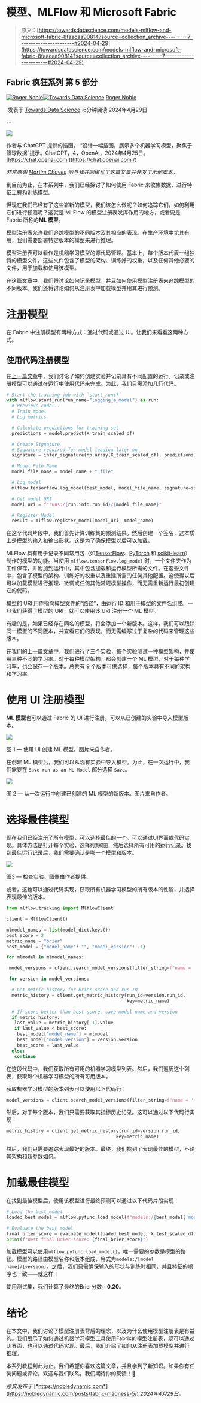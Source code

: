 # 模型、MLFlow 和 Microsoft Fabric

> 原文：[https://towardsdatascience.com/models-mlflow-and-microsoft-fabric-8faacaa90814?source=collection_archive---------7-----------------------#2024-04-29](https://towardsdatascience.com/models-mlflow-and-microsoft-fabric-8faacaa90814?source=collection_archive---------7-----------------------#2024-04-29)

## Fabric 疯狂系列 第 5 部分

[](https://medium.com/@roger_noble?source=post_page---byline--8faacaa90814--------------------------------)[![Roger Noble](../Images/869b5b0f237f24b119ca6c41c2e31162.png)](https://medium.com/@roger_noble?source=post_page---byline--8faacaa90814--------------------------------)[](https://towardsdatascience.com/?source=post_page---byline--8faacaa90814--------------------------------)[![Towards Data Science](../Images/a6ff2676ffcc0c7aad8aaf1d79379785.png)](https://towardsdatascience.com/?source=post_page---byline--8faacaa90814--------------------------------) [Roger Noble](https://medium.com/@roger_noble?source=post_page---byline--8faacaa90814--------------------------------)

·发表于 [Towards Data Science](https://towardsdatascience.com/?source=post_page---byline--8faacaa90814--------------------------------) ·6分钟阅读·2024年4月29日

--

![](../Images/bd8a2c9a78a66c843fc0e9dcee09acce.png)

作者与 ChatGPT 提供的插图。 “设计一幅插图，展示多个机器学习模型，聚焦于篮球数据”提示。ChatGPT，4，OpenAI，2024年4月25日。[https://chat.openai.com.](https://chat.openai.com./)

*非常感谢* [*Martim Chaves*](https://medium.com/@mgrc99) *他与我共同编写了这篇文章并开发了示例脚本。*

到目前为止，在本系列中，我们已经探讨了如何使用 Fabric 来收集数据、进行特征工程和训练模型。

但现在我们已经有了这些崭新的模型，我们该怎么做呢？如何追踪它们，如何利用它们进行预测呢？这就是 MLFlow 的模型注册表发挥作用的地方，或者说是 Fabric 所称的**ML 模型**。

模型注册表允许我们追踪模型的不同版本及其相应的表现。在生产环境中尤其有用，我们需要部署特定版本的模型来进行推理。

模型注册表可以看作是机器学习模型的源代码管理。基本上，每个版本代表一组独特的模型文件。这些文件包含了模型的架构、训练好的权重，以及任何其他必要的文件，用于加载和使用该模型。

在这篇文章中，我们将讨论如何记录模型，并且如何使用模型注册表来追踪模型的不同版本。我们还将讨论如何从注册表中加载模型并用其进行预测。

# 注册模型

在 Fabric 中注册模型有两种方式：通过代码或通过 UI。让我们来看看这两种方式。

## 使用代码注册模型

在[上一篇文章](https://medium.com/towards-data-science/experimenting-with-mlflow-and-microsoft-fabric-68f43043ff34)中，我们讨论了如何创建实验并记录具有不同配置的运行。记录或注册模型可以通过在运行中使用代码来完成。为此，我们只需添加几行代码。

```py
# Start the training job with `start_run()`
with mlflow.start_run(run_name="logging_a_model") as run:
  # Previous code...
  # Train model
  # Log metrics

  # Calculate predictions for training set
  predictions = model.predict(X_train_scaled_df)

  # Create Signature
  # Signature required for model loading later on
  signature = infer_signature(np.array(X_train_scaled_df), predictions)

  # Model File Name
  model_file_name = model_name + "_file"

  # Log model
  mlflow.tensorflow.log_model(best_model, model_file_name, signature=signature)

  # Get model URI
  model_uri = f"runs:/{run.info.run_id}/{model_file_name}"

  # Register Model
  result = mlflow.register_model(model_uri, model_name)
```

在这个代码片段中，我们首先计算训练集的预测结果。然后创建一个签名，这本质上是模型的输入和输出形状。这是为了确保模型以后可以加载。

MLFlow 具有用于记录不同常用包（如[TensorFlow](https://www.tensorflow.org/)、[PyTorch](https://pytorch.org/) 和 [scikit-learn](https://scikit-learn.org/)）制作的模型的功能。当使用 `mlflow.tensorflow.log_model` 时，一个文件夹作为工件保存，并附加到运行中，其中包含加载和运行模型所需的文件。在这些文件中，包含了模型的架构、训练好的权重以及重建所需的任何其他配置。这使得以后可以加载模型进行推理、微调或任何其他常规模型操作，而无需重新运行最初创建它的代码。

模型的 URI 用作指向模型文件的“路径”，由运行 ID 和用于模型的文件名组成。一旦我们获得了模型的 URI，就可以使用该 URI 注册一个 ML 模型。

有趣的是，如果已经存在同名的模型，将会添加一个新版本。这样，我们可以跟踪同一模型的不同版本，并查看它们的表现，而无需编写过于复杂的代码来管理这些版本。

在我们的[上一篇文章](https://medium.com/towards-data-science/experimenting-with-mlflow-and-microsoft-fabric-68f43043ff34)中，我们进行了三个实验，每个实验测试一种模型架构，并使用三种不同的学习率。对于每种模型架构，都会创建一个 ML 模型，对于每种学习率，也会保存一个版本。总共有 9 个版本可供选择，每个版本具有不同的架构和学习率。

# 使用 UI 注册模型

**ML 模型**也可以通过 Fabric 的 UI 进行注册。可以从已创建的实验中导入模型版本。

![](../Images/d47fd08d8ffde05970072caa90913ab2.png)

图 1 — 使用 UI 创建 ML 模型。图片来自作者。

在创建 ML 模型后，我们可以从现有实验中导入模型。为此，在一次运行中，我们需要在 `Save run as an ML Model` 部分选择 `Save`。

![](../Images/21455e93691763f2cd58ffa22dd3fecd.png)

图 2 — 从一次运行中创建已创建的 ML 模型的新版本。图片来自作者。

# 选择最佳模型

现在我们已经注册了所有模型，可以选择最佳的一个。可以通过UI界面或代码实现。具体方法是打开每个实验，选择`列表视图`，然后选择所有可用的运行记录。找到最佳运行记录后，我们需要确认是哪一个模型和版本。

![](../Images/2cb6393da3ecff62cba4ab6a74ce2394.png)

图3 — 检查实验。图像由作者提供。

或者，这也可以通过代码实现，获取所有机器学习模型的所有版本的性能，并选择表现最佳的版本。

```py
from mlflow.tracking import MlflowClient

client = MlflowClient()

mlmodel_names = list(model_dict.keys())
best_score = 2
metric_name = "brier"
best_model = {"model_name": "", "model_version": -1}

for mlmodel in mlmodel_names:

 model_versions = client.search_model_versions(filter_string=f"name = '{mlmodel}'")

 for version in model_versions:

  # Get metric history for Brier score and run ID
  metric_history = client.get_metric_history(run_id=version.run_id,
                                             key=metric_name)

  # If score better than best score, save model name and version
  if metric_history:
   last_value = metric_history[-1].value
   if last_value < best_score:
    best_model["model_name"] = mlmodel
    best_model["model_version"] = version.version
    best_score = last_value
  else:
   continue
```

在这段代码中，我们获取所有可用的机器学习模型列表。然后，我们遍历这个列表，获取每个机器学习模型的所有可用版本。

获取机器学习模型的版本列表可以使用以下代码行：

```py
model_versions = client.search_model_versions(filter_string=f"name = '{mlmodel}'")
```

然后，对于每个版本，我们只需要获取其指标历史记录。这可以通过以下代码行实现：

```py
metric_history = client.get_metric_history(run_id=version.run_id,
                                         key=metric_name)
```

然后，我们只需要追踪表现最好的版本。最终，我们找到了表现最佳的模型，不论其架构和超参数如何。

# 加载最佳模型

在找到最佳模型后，使用该模型进行最终预测可以通过以下代码片段实现：

```py
# Load the best model
loaded_best_model = mlflow.pyfunc.load_model(f"models:/{best_model['model_name']}/{best_model['model_version'].version}")

# Evaluate the best model
final_brier_score = evaluate_model(loaded_best_model, X_test_scaled_df, y_test)
print(f"Best final Brier score: {final_brier_score}")
```

加载模型可以使用`mlflow.pyfunc.load_model()`，唯一需要的参数是模型的路径。模型的路径由模型名称和版本组成，格式为`models:/[model name]/[version]`。之后，我们只需确保输入的形状与训练时相同，并且特征的顺序也一致——就这样！

使用测试集，我们计算了最终的Brier分数，**0.20**。

# 结论

在本文中，我们讨论了模型注册表背后的理念，以及为什么使用模型注册表是有益的。我们展示了如何通过机器学习模型工具使用Fabric的模型注册表，既可以通过UI界面，也可以通过代码实现。最后，我们介绍了如何从注册表加载模型并进行推理。

本系列教程到此为止。我们希望你喜欢这篇文章，并且学到了新知识。如果你有任何问题或评论，欢迎与我们联系。我们期待你的反馈！👋

*原文发布于* [*https://nobledynamic.com*](https://nobledynamic.com/posts/fabric-madness-5/) *2024年4月29日。*
